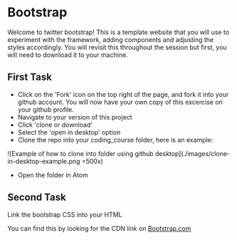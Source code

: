 # Bootstrap

Welcome to twitter bootstrap! This is a template website that you will use to experiment with the framework, adding components and adjusting the styles accordingly. You will revisit this throughout the session but first, you will need to download it to your machine.

## First Task
- Click on the 'Fork' icon on the top right of the page, and fork it into your github account.
You will now have your own copy of this excercise on your github profile.
- Navigate to your version of this project
- Click 'clone or download'
- Select the 'open in desktop' option
- Clone the repo into your coding_course folder, here is an example:

![Example of how to clone into folder using github desktop](./images/clone-in-desktop-example.png =500x)
- Open the folder in Atom


## Second Task
Link the bootstrap CSS into your HTML

You can find this by looking for the CDN link on [Bootstrap.com](https://getbootstrap.com/docs/4.1/getting-started/introduction/)